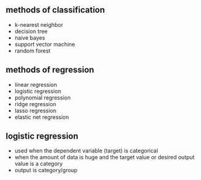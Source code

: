 ## methods of classification

* k-nearest neighbor
* decision tree
* naive bayes
* support vector machine
* random forest

## methods of regression

* linear regression
* logistic regression
* polynomial regression
* ridge regression
* lasso regression
* elastic net regression

## logistic regression

* used when the dependent variable (target) is categorical
* when the amount of data is huge and the target value or desired output value is a category
* output is category/group
